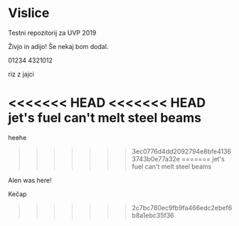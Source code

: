 # Vislice
Testni repozitorij za UVP 2019

Živjo in adijo!
Še nekaj bom dodal.

  01234
4321012


riz z jajci

<<<<<<< HEAD
<<<<<<< HEAD
__jet's fuel can't melt steel beams__
=======
heehe
>>>>>>> 3ec0776d4dd2092794e8bfe41363743b0e77a32e
=======
jet's fuel can't melt steel beams

Alen was here!

Kečap
>>>>>>> 2c7bc780ec9fb9fa466edc2ebef6b8a1ebc35f36
